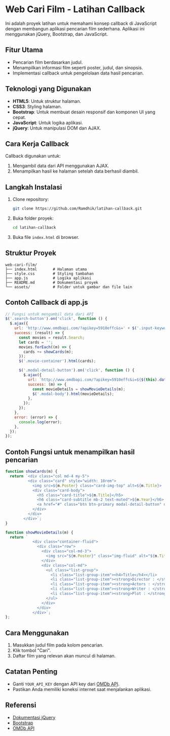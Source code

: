 # Web Cari Film - Latihan Callback

Ini adalah proyek latihan untuk memahami konsep callback di JavaScript dengan membangun aplikasi pencarian film sederhana. Aplikasi ini menggunakan jQuery, Bootstrap, dan JavaScript.

## Fitur Utama

- Pencarian film berdasarkan judul.
- Menampilkan informasi film seperti poster, judul, dan sinopsis.
- Implementasi callback untuk pengelolaan data hasil pencarian.

## Teknologi yang Digunakan

- **HTML5**: Untuk struktur halaman.
- **CSS3**: Styling halaman.
- **Bootstrap**: Untuk membuat desain responsif dan komponen UI yang cepat.
- **JavaScript**: Untuk logika aplikasi.
- **jQuery**: Untuk manipulasi DOM dan AJAX.

## Cara Kerja Callback

Callback digunakan untuk:

1. Mengambil data dari API menggunakan AJAX.
2. Menampilkan hasil ke halaman setelah data berhasil diambil.

## Langkah Instalasi

1. Clone repository:
   ```bash
   git clone https://github.com/Ramdhik/latihan-callback.git
   ```
2. Buka folder proyek:
   ```bash
   cd latihan-callback
   ```
3. Buka file `index.html` di browser.

## Struktur Proyek

```
web-cari-film/
├── index.html       # Halaman utama
├── style.css        # Styling tambahan
├── app.js           # Logika aplikasi
├── README.md        # Dokumentasi proyek
└── assets/          # Folder untuk gambar dan file lain
```

## Contoh Callback di app.js

```javascript
// Fungsi untuk mengambil data dari API
$('.search-button').on('click', function () {
  $.ajax({
    url: 'http://www.omdbapi.com/?apikey=5910effc&s=' + $('.input-keyword').val(),
    success: (result) => {
      const movies = result.Search;
      let cards = '';
      movies.forEach((m) => {
        cards += showCards(m);
      });
      $('.movie-container').html(cards);

      $('.modal-detail-button').on('click', function () {
        $.ajax({
          url: `http://www.omdbapi.com/?apikey=5910effc&i=${$(this).data('imdbid')}`,
          success: (m) => {
            const movieDetails = showMovieDetails(m);
            $('.modal-body').html(movieDetails);
          },
        });
      });
    },
    error: (error) => {
      console.log(error);
    },
  });
});
```
## Contoh Fungsi untuk menampilkan hasil pencarian
```javascript
function showCards(m) {
  return `<div class="col md-4 my-5">
          <div class="card" style="width: 18rem">
            <img src=${m.Poster} class="card-img-top" alt=${m.Title}>
            <div class="card-body">
              <h5 class="card-title">${m.Title}</h5>
              <h6 class="card-subtitle mb-2 text-muted">${m.Year}</h6>
              <a href="#" class="btn btn-primary modal-detail-button" data-toggle="modal" data-target="#movieDetailModal" data-imdbid=${m.imdbID}>Show Details</a>
            </div>
          </div>
        </div>`;
}

function showMovieDetails(m) {
  return `           
            <div class="container-fluid">
              <div class="row">
                <div class="col-md-3">
                  <img src="${m.Poster}" class="img-fluid" alt="${m.Title}" />
                </div>
                <div class="col-md">
                  <ul class="list-group">
                    <li class="list-group-item"><h4>Title</h4></li>
                    <li class="list-group-item"><strong>Director : </strong> ${m.Director}</li>
                    <li class="list-group-item"><strong>Actors : </strong> ${m.Actors}</li>
                    <li class="list-group-item"><strong>Writer : </strong> ${m.Writer}</li>
                    <li class="list-group-item"><strong>Plot : </strong> ${m.Plot}</li>
                  </ul>
                </div>
              </div>
            </div>`;
};


```
## Cara Menggunakan

1. Masukkan judul film pada kolom pencarian.
2. Klik tombol "Cari".
3. Daftar film yang relevan akan muncul di halaman.

## Catatan Penting

- Ganti `YOUR_API_KEY` dengan API key dari [OMDb API](https://www.omdbapi.com/).
- Pastikan Anda memiliki koneksi internet saat menjalankan aplikasi.

## Referensi

- [Dokumentasi jQuery](https://api.jquery.com/)
- [Bootstrap](https://getbootstrap.com/)
- [OMDb API](https://www.omdbapi.com/)







